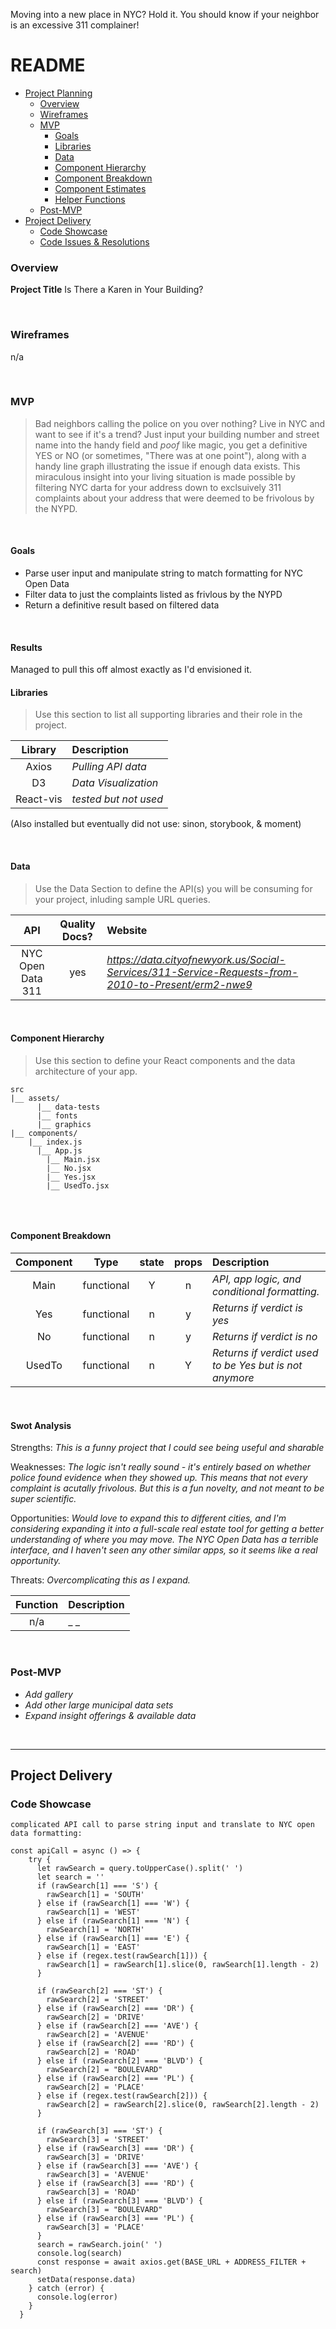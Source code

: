 Moving into a new place in NYC? Hold it. You should know if your neighbor is an excessive 311 complainer!

# README 

- [Project Planning](#Project-Planning)
  - [Overview](#Overview)
  - [Wireframes](#Wireframes)
  - [MVP](#MVP)
    - [Goals](#Goals)
    - [Libraries](#Libraries)
    - [Data](#Data)
    - [Component Hierarchy](#Component-Hierarchy)
    - [Component Breakdown](#Component-Breakdown)
    - [Component Estimates](#Component-Estimates)
    - [Helper Functions](#Helper-Functions)
  - [Post-MVP](#Post-MVP)
- [Project Delivery](#Project-Delivery)
  - [Code Showcase](#Code-Showcase)
  - [Code Issues & Resolutions](#Code-Issues--Resolutions)

### Overview


**Project Title** Is There a Karen in Your Building?

<br>

### Wireframes
n/a


<br>

### MVP

> Bad neighbors calling the police on you over nothing? Live in NYC and want to see if it's a trend? Just input your building number and street name into the handy field and *poof* like magic, you get a definitive YES or NO (or sometimes, "There was at one point"), along with a handy line graph illustrating the issue if enough data exists. This miraculous insight into your living situation is made possible by filtering NYC darta for your address down to exclsuively 311 complaints about your address that were deemed to be frivolous by the NYPD. 
<br>

#### Goals

- Parse user input and manipulate string to match formatting for NYC Open Data
- Filter data to just the complaints listed as frivlous by the NYPD
- Return a definitive result based on filtered data

<br>

#### Results
Managed to pull this off almost exactly as I'd envisioned it. 

#### Libraries

> Use this section to list all supporting libraries and their role in the project.

|     Library      | Description                                |
| :--------------: | :----------------------------------------- |
| Axios | _Pulling API data_ |
| D3 | _Data Visualization_ | 
| React-vis | _tested but not used_ |

(Also installed but eventually did not use: sinon, storybook, & moment)

<br>

#### Data

> Use the Data Section to define the API(s) you will be consuming for your project, inluding sample URL queries.

|    API     | Quality Docs? | Website       | 
| :--------: | :-----------: | :------------ |
| NYC Open Data 311 |      yes      | _https://data.cityofnewyork.us/Social-Services/311-Service-Requests-from-2010-to-Present/erm2-nwe9_ |

<br>

#### Component Hierarchy

> Use this section to define your React components and the data architecture of your app.

```
src
|__ assets/
      |__ data-tests
      |__ fonts
      |__ graphics
|__ components/
    |__ index.js  
      |__ App.js 
        |__ Main.jsx
        |__ No.jsx
        |__ Yes.jsx
        |__ UsedTo.jsx
      
```

<br>

#### Component Breakdown



|  Component   |    Type    | state | props | Description                                                      |
| :----------: | :--------: | :---: | :---: | :--------------------------------------------------------------- |
|    Main   | functional |   Y   |   n   | _API, app logic, and conditional formatting._               |
|   Yes    |   functional    |   n   |   y   | _Returns if verdict is yes_   |
| No | functional |   n   |   y   | _Returns if verdict is no_ |
|    UsedTo    | functional |   n   |  Y   | _Returns if verdict used to be Yes but is not anymore_ |


<br>


#### Swot Analysis

Strengths: _This is a funny project that I could see being useful and sharable_

Weaknesses: _The logic isn't really sound - it's entirely based on whether police found evidence when they showed up. This means that not every complaint is acutally frivolous. But this is a fun novelty, and not meant to be super scientific._

Opportunities: _Would love to expand this to different cities, and I'm considering expanding it into a full-scale real estate tool for getting a better understanding of where you may move. The NYC Open Data has a terrible interface, and I haven't seen any other similar apps, so it seems like a real opportunity._

Threats: _Overcomplicating this as I expand._ 


|  Function  | Description                                |
| :--------: | :----------------------------------------- |
| n/a | _ _ |

<br>

### Post-MVP

- _Add gallery_
- _Add other large municipal data sets_
- _Expand insight offerings & available data_

<br>

***

## Project Delivery

### Code Showcase
```
complicated API call to parse string input and translate to NYC open data formatting:

const apiCall = async () => {
    try {
      let rawSearch = query.toUpperCase().split(' ')
      let search = ''
      if (rawSearch[1] === 'S') {
        rawSearch[1] = 'SOUTH'
      } else if (rawSearch[1] === 'W') {
        rawSearch[1] = 'WEST'
      } else if (rawSearch[1] === 'N') {
        rawSearch[1] = 'NORTH'
      } else if (rawSearch[1] === 'E') {
        rawSearch[1] = 'EAST'
      } else if (regex.test(rawSearch[1])) {
        rawSearch[1] = rawSearch[1].slice(0, rawSearch[1].length - 2)
      }

      if (rawSearch[2] === 'ST') {
        rawSearch[2] = 'STREET'
      } else if (rawSearch[2] === 'DR') {
        rawSearch[2] = 'DRIVE'
      } else if (rawSearch[2] === 'AVE') {
        rawSearch[2] = 'AVENUE'
      } else if (rawSearch[2] === 'RD') {
        rawSearch[2] = 'ROAD'
      } else if (rawSearch[2] === 'BLVD') {
        rawSearch[2] = "BOULEVARD"
      } else if (rawSearch[2] === 'PL') {
        rawSearch[2] = 'PLACE'
      } else if (regex.test(rawSearch[2])) {
        rawSearch[2] = rawSearch[2].slice(0, rawSearch[2].length - 2)
      }

      if (rawSearch[3] === 'ST') {
        rawSearch[3] = 'STREET'
      } else if (rawSearch[3] === 'DR') {
        rawSearch[3] = 'DRIVE'
      } else if (rawSearch[3] === 'AVE') {
        rawSearch[3] = 'AVENUE'
      } else if (rawSearch[3] === 'RD') {
        rawSearch[3] = 'ROAD'
      } else if (rawSearch[3] === 'BLVD') {
        rawSearch[3] = "BOULEVARD" 
      } else if (rawSearch[3] === 'PL') {
        rawSearch[3] = 'PLACE'
      }
      search = rawSearch.join(' ')
      console.log(search)
      const response = await axios.get(BASE_URL + ADDRESS_FILTER + search)
      setData(response.data)
    } catch (error) {
      console.log(error)
    }
  }
```

